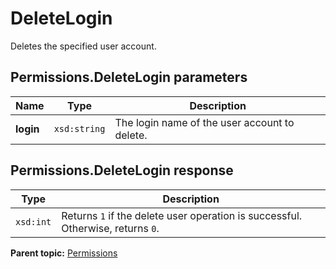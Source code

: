 # DeleteLogin

Deletes the specified user account.

## Permissions.DeleteLogin parameters

|Name|Type|Description|
|----|----|-----------|
|**login** |`xsd:string` |The login name of the user account to delete.|

## Permissions.DeleteLogin response

|Type|Description|
|----|-----------|
|`xsd:int` |Returns `1` if the delete user operation is successful. Otherwise, returns `0`.|

**Parent topic:** [Permissions](../../methods/permissions/c_api_admin_methods_permissions.md)

